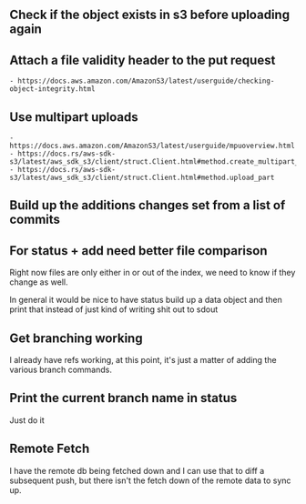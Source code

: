 ## Check if the object exists in s3 before uploading again

## Attach a file validity header to the put request
    - https://docs.aws.amazon.com/AmazonS3/latest/userguide/checking-object-integrity.html

## Use multipart uploads
    - https://docs.aws.amazon.com/AmazonS3/latest/userguide/mpuoverview.html
    - https://docs.rs/aws-sdk-s3/latest/aws_sdk_s3/client/struct.Client.html#method.create_multipart_upload
    - https://docs.rs/aws-sdk-s3/latest/aws_sdk_s3/client/struct.Client.html#method.upload_part

## Build up the additions changes set from a list of commits 

## For status + add need better file comparison

Right now files are only either in or out of the index, we need to know if they
change as well.

In general it would be nice to have status build up a data object and then
print that instead of just kind of writing shit out to sdout


## Get branching working

I already have refs working, at this point, it's just a matter of adding the
various branch commands.

## Print the current branch name in status

Just do it

## Remote Fetch

I have the remote db being fetched down and I can use that to diff a subsequent
push, but there isn't the fetch down of the remote data to sync up.
